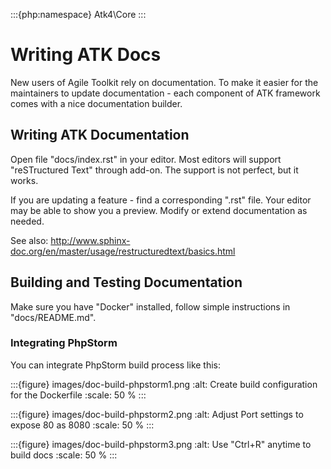 :::{php:namespace} Atk4\Core
:::

# Writing ATK Docs

New users of Agile Toolkit rely on documentation. To make it easier for the
maintainers to update documentation - each component of ATK framework comes
with a nice documentation builder.

## Writing ATK Documentation

Open file "docs/index.rst" in your editor. Most editors will support
"reSTructured Text" through add-on. The support is not perfect, but it works.

If you are updating a feature - find a corresponding ".rst" file. Your editor
may be able to show you a preview. Modify or extend documentation as needed.

See also: http://www.sphinx-doc.org/en/master/usage/restructuredtext/basics.html

## Building and Testing Documentation

Make sure you have "Docker" installed, follow simple instructions in
"docs/README.md".

### Integrating PhpStorm

You can integrate PhpStorm build process like this:

:::{figure} images/doc-build-phpstorm1.png
:alt: Create build configuration for the Dockerfile
:scale: 50 %
:::

:::{figure} images/doc-build-phpstorm2.png
:alt: Adjust Port settings to expose 80 as 8080
:scale: 50 %
:::

:::{figure} images/doc-build-phpstorm3.png
:alt: Use "Ctrl+R" anytime to build docs
:scale: 50 %
:::
